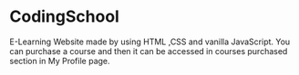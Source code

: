 # CodingSchool
E-Learning Website made by using HTML ,CSS and vanilla JavaScript.
You can purchase a course and then it can be  accessed in courses purchased section in My Profile page.
